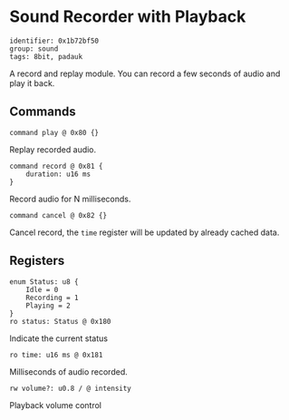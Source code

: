 # Sound Recorder with Playback

    identifier: 0x1b72bf50
    group: sound
    tags: 8bit, padauk
    
A record and replay module. You can record a few seconds of audio and play it back.

## Commands

    command play @ 0x80 {}
    
Replay recorded audio.
    
    command record @ 0x81 {
        duration: u16 ms
    }
    
Record audio for N milliseconds.

    command cancel @ 0x82 {}
    
Cancel record, the `time` register will be updated by already cached data.

## Registers

    enum Status: u8 {
        Idle = 0
        Recording = 1
        Playing = 2
    }
    ro status: Status @ 0x180

Indicate the current status 

    ro time: u16 ms @ 0x181
    
Milliseconds of audio recorded.

    rw volume?: u0.8 / @ intensity

Playback volume control 

